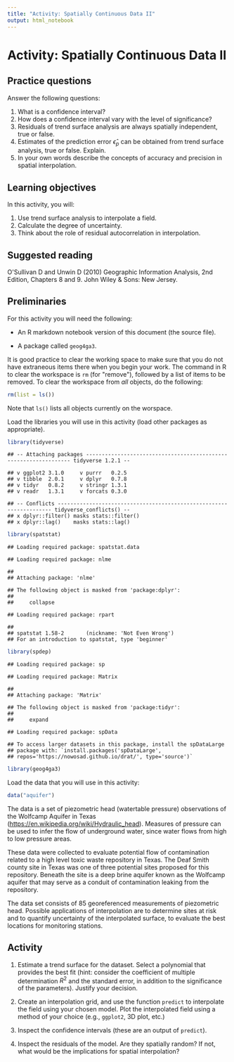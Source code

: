 ```yaml
---
title: "Activity: Spatially Continuous Data II"
output: html_notebook
---
```


# Activity: Spatially Continuous Data II

## Practice questions

Answer the following questions:

1. What is a confidence interval?
2. How does a confidence interval vary with the level of significance?
3. Residuals of trend surface analysis are always spatially independent, true or false.
4. Estimates of the prediction error $\hat{\epsilon}_p$ can be obtained from trend surface analysis, true or false. Explain.
5. In your own words describe the concepts of accuracy and precision in spatial interpolation.

## Learning objectives

In this activity, you will:

1. Use trend surface analysis to interpolate a field.
2. Calculate the degree of uncertainty.
3. Think about the role of residual autocorrelation in interpolation.

## Suggested reading

O'Sullivan D and Unwin D (2010) Geographic Information Analysis, 2nd Edition, Chapters 8 and 9. John Wiley & Sons: New Jersey.

## Preliminaries

For this activity you will need the following:

* An R markdown notebook version of this document (the source file).

* A package called `geog4ga3`.

It is good practice to clear the working space to make sure that you do not have extraneous items there when you begin your work. The command in R to clear the workspace is `rm` (for "remove"), followed by a list of items to be removed. To clear the workspace from _all_ objects, do the following:

```r
rm(list = ls())
```

Note that `ls()` lists all objects currently on the worspace.

Load the libraries you will use in this activity (load other packages as appropriate). 

```r
library(tidyverse)
```

```
## -- Attaching packages ----------------------------------------------------------------- tidyverse 1.2.1 --
```

```
## v ggplot2 3.1.0     v purrr   0.2.5
## v tibble  2.0.1     v dplyr   0.7.8
## v tidyr   0.8.2     v stringr 1.3.1
## v readr   1.3.1     v forcats 0.3.0
```

```
## -- Conflicts -------------------------------------------------------------------- tidyverse_conflicts() --
## x dplyr::filter() masks stats::filter()
## x dplyr::lag()    masks stats::lag()
```

```r
library(spatstat)
```

```
## Loading required package: spatstat.data
```

```
## Loading required package: nlme
```

```
## 
## Attaching package: 'nlme'
```

```
## The following object is masked from 'package:dplyr':
## 
##     collapse
```

```
## Loading required package: rpart
```

```
## 
## spatstat 1.58-2       (nickname: 'Not Even Wrong') 
## For an introduction to spatstat, type 'beginner'
```

```r
library(spdep)
```

```
## Loading required package: sp
```

```
## Loading required package: Matrix
```

```
## 
## Attaching package: 'Matrix'
```

```
## The following object is masked from 'package:tidyr':
## 
##     expand
```

```
## Loading required package: spData
```

```
## To access larger datasets in this package, install the spDataLarge
## package with: `install.packages('spDataLarge',
## repos='https://nowosad.github.io/drat/', type='source')`
```

```r
library(geog4ga3)
```

Load the data that you will use in this activity:

```r
data("aquifer")
```

The data is a set of piezometric head (watertable pressure) observations of the Wolfcamp Aquifer in Texas (https://en.wikipedia.org/wiki/Hydraulic_head). Measures of pressure can be used to infer the flow of underground water, since water flows from high to low pressure areas.

These data were collected to evaluate potential flow of contamination related to a high level toxic waste repository in Texas. The Deaf Smith county site in Texas was one of three potential sites proposed for this repository. Beneath the site is a deep brine aquifer known as the Wolfcamp aquifer that may serve as a conduit of contamination leaking from the repository.

The data set consists of 85 georeferenced measurements of piezometric head. Possible applications of interpolation are to determine sites at risk and to quantify uncertainty of the interpolated surface, to evaluate the best locations for monitoring stations.

## Activity

1. Estimate a trend surface for the dataset. Select a polynomial that provides the best fit (hint: consider the coefficient of multiple determination $R^2$ and the standard error, in addition to the significance of the parameters). Justify your decision.

2. Create an interpolation grid, and use the function `predict` to interpolate the field using your chosen model. Plot the interpolated field using a method of your choice (e.g., `ggplot2`, 3D plot, etc.)

3. Inspect the confidence intervals (these are an output of `predict`).

4. Inspect the residuals of the model. Are they spatially random? If not, what would be the implications for spatial interpolation?
